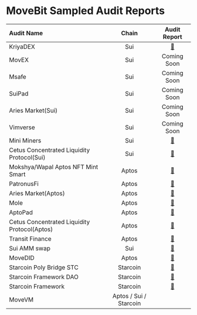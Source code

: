 # MoveBit Sampled Audit Reports

| Audit Name                        |   Chain   |                                  Audit Report                                   |
| :----------------------------- | :---------: | :-----------------------------------------------------------------------: |
| KriyaDEX        |     Sui     |     [📝](./KriyaDEX-Smart-Contract-Audit-Report.pdf)          |
| MovEX        |     Sui     |     Coming Soon
| Msafe        |     Sui     |     Coming Soon
| SuiPad        |     Sui     |     Coming Soon
| Aries Market(Sui)        |     Sui     |     Coming Soon
| Vimverse        |     Sui     |     Coming Soon
| Mini Miners        |     Sui     |     [📝](./Mini-Miners-Contract-Audit.pdf)          |
| Cetus Concentrated Liquidity Protocol(Sui)        |     Sui     |     [📝](./Cetus-Concentrated-Liquidity-Protocol-Sui-Contract-Audit-Report.pdf)
| Mokshya/Wapal Aptos NFT Mint Smart        |     Aptos     |     [📝](./Mokshya-Wapal-Aptos-NFT-Mint-Smart-Contract-Audit.pdf)          |
| PatronusFi        |     Aptos     |     [📝](./PatronusFi-Contract-Audit-Report.pdf)          |
| Aries Market(Aptos)        |     Aptos     |     [📝](./Aries-Market-Contracts-Audit-Report.pdf)          |
| Mole        |     Aptos     |     [📝](./Mole-Aptos-Audit-Report.pdf)          |
| AptoPad        |     Aptos     |     [📝](./AptoPad-Aptos-Contracts-Audit-Report.pdf)          |
| Cetus Concentrated Liquidity Protocol(Aptos)        |     Aptos     |     [📝](./Cetus-Concentrated-Liquidity-Protocol-Aptos-Audit-Report.pdf)          |
| Transit Finance        |     Aptos     |     [📝](./Transit-Finance-Audit-Report.pdf)          |
| Sui AMM swap        |     Sui     |     [📝](./Sui-AMM-swap-Contracts-Audit-Report.pdf)          |
| MoveDID        |     Aptos     |     [📝](./MoveDID-Aptos-Contracts-Audit-Report.pdf)          |
| Starcoin Poly Bridge STC        |     Starcoin     |     [📝](./Starcoin-Poly-Bridge-STC-Contracts-Audit-Report.pdf)          |
| Starcoin Framework DAO        |     Starcoin     |     [📝](./Starcoin-Framework-DAO-Audit-Report.pdf)          |
| Starcoin Framework        |     Starcoin     |     [📝](./Starcoin-Framework-Audit-Report.pdf)          |
| MoveVM        |     Aptos / Sui / Starcoin     |             |


